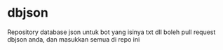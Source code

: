 # dbjson
Repository database json untuk bot yang isinya txt dll
boleh pull request dbjson anda, dan masukkan semua di repo ini
